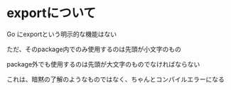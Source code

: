 # exportについて

Go にexportという明示的な機能はない



ただ、そのpackage内でのみ使用するのは先頭が小文字のもの

package外でも使用するのは先頭が大文字のものでなければならない



これは、暗黙の了解のようなものではなく、ちゃんとコンパイルエラーになる